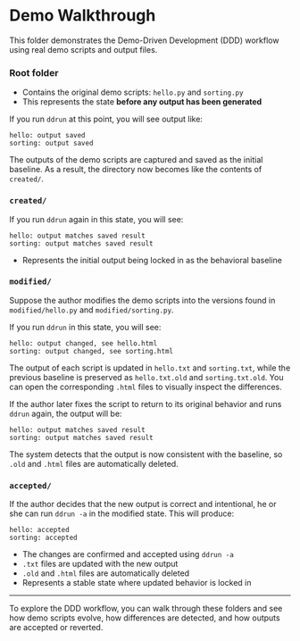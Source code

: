 # Demo Walkthrough

This folder demonstrates the Demo-Driven Development (DDD) workflow using real demo scripts and output files.

### Root folder
- Contains the original demo scripts: `hello.py` and `sorting.py`
- This represents the state **before any output has been generated**

If you run `ddrun` at this point, you will see output like:

```
hello: output saved
sorting: output saved
```

The outputs of the demo scripts are captured and saved as the initial baseline.
As a result, the directory now becomes like the contents of `created/`.

### `created/`

If you run `ddrun` again in this state, you will see:

```
hello: output matches saved result
sorting: output matches saved result
```
- Represents the initial output being locked in as the behavioral baseline

### `modified/`
Suppose the author modifies the demo scripts into the versions found in `modified/hello.py` and `modified/sorting.py`.

If you run `ddrun` in this state, you will see:

```
hello: output changed, see hello.html
sorting: output changed, see sorting.html
```

The output of each script is updated in `hello.txt` and `sorting.txt`, while the previous baseline is preserved as `hello.txt.old` and `sorting.txt.old`.
You can open the corresponding `.html` files to visually inspect the differences.

If the author later fixes the script to return to its original behavior and runs `ddrun` again, the output will be:

```
hello: output matches saved result
sorting: output matches saved result
```

The system detects that the output is now consistent with the baseline, so `.old` and `.html` files are automatically deleted.

### `accepted/`
If the author decides that the new output is correct and intentional, he or she can run `ddrun -a` in the modified state. This will produce:

```
hello: accepted
sorting: accepted
```

- The changes are confirmed and accepted using `ddrun -a`
- `.txt` files are updated with the new output
- `.old` and `.html` files are automatically deleted
- Represents a stable state where updated behavior is locked in

---

To explore the DDD workflow, you can walk through these folders and see how demo scripts evolve, how differences are detected, and how outputs are accepted or reverted.
